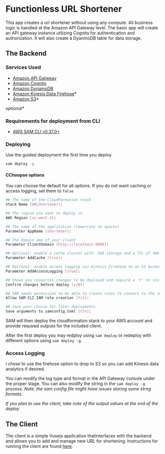<!-- Copyright 2019 Amazon.com, Inc. or its affiliates. All Rights Reserved.
SPDX-License-Identifier: MIT-0

Permission is hereby granted, free of charge, to any person obtaining a copy of this
software and associated documentation files (the "Software"), to deal in the Software
without restriction, including without limitation the rights to use, copy, modify,
merge, publish, distribute, sublicense, and/or sell copies of the Software, and to
permit persons to whom the Software is furnished to do so.

THE SOFTWARE IS PROVIDED "AS IS", WITHOUT WARRANTY OF ANY KIND, EXPRESS OR IMPLIED,
INCLUDING BUT NOT LIMITED TO THE WARRANTIES OF MERCHANTABILITY, FITNESS FOR A
PARTICULAR PURPOSE AND NONINFRINGEMENT. IN NO EVENT SHALL THE AUTHORS OR COPYRIGHT
HOLDERS BE LIABLE FOR ANY CLAIM, DAMAGES OR OTHER LIABILITY, WHETHER IN AN ACTION
OF CONTRACT, TORT OR OTHERWISE, ARISING FROM, OUT OF OR IN CONNECTION WITH THE
SOFTWARE OR THE USE OR OTHER DEALINGS IN THE SOFTWARE. -->

# Functionless URL Shortener
This app creates a url shortener without using any compute. All business logic is handled at the Amazon API Gateway level. The basic app will create an API gateway instance utilizing Cognito for authentication and authorization. It will also create a DyanmoDB table for data storage.

## The Backend

### Services Used
* [Amazon API Gatweay](https://aws.amazon.com/api-gateway/)
* [Amazon Cognito](https://aws.amazon.com/cognito/)
* [Amazon DynamoDB](https://aws.amazon.com/dynamodb/)
* [Amazon Kinesis Data Firehose](https://aws.amazon.com/kinesis/data-firehose/)*
* [Amazon S3](https://aws.amazon.com/s3/)*

*optional\**

### Requirements for deployment from CLI
* [AWS SAM CLI v0.37.0+](https://docs.aws.amazon.com/serverless-application-model/latest/developerguide/serverless-sam-cli-install.html)

### Deploying
Use the guided deployment the first time you deploy
```bash
sam deploy -g
```

#### CChoopse options
You can choose the default for all options. If you do not want caching or access logging, set them to `false`

```bash
## The name of the CloudFormation stack
Stack Name [URLShortener]:

## The region you want to deploy in
AWS Region [us-west-2]:

## The name of the application (lowercase no spaces)
Parameter AppName [shortener]: 

## The domain ame of your client
Parameter ClientDomain [http://localhost:8080]:

## Optional: enable a cache cluster with .5GB storage and a TTL of 300 seconds ( true | false )
Parameter AddCache [true]:

## Optional: enable access logging via Kinesis Firehose to an S3 bucket ( true | false )
Parameter AddAccessLogging [true]:

## Shows you resources changes to be deployed and require a 'Y' to initiate deploy
Confirm changes before deploy [y/N]: 

## SAM needs permission to be able to create roles to connect to the resources in your template
Allow SAM CLI IAM role creation [Y/n]:

## Save your choice for later deployments
Save arguments to samconfig.toml [Y/n]:
```

SAM will then deploy the cloudformation stack to your AWS account and provide required outputs for the included client.

After the first deploy you may redploy using `sam deploy` or redeploy with different options using `sam deploy -g`.

### Access Logging
I chose to use the firehose option to drop to S3 so you can add Kinesis data analytics if desired.

You can modify the log type and format in the API Gateway console under the proper stage. You can also modify the string in the `sam deploy -g` process. *Note: the sam config file might have issues storing some strng formats.*

*If you plan to use the client, take note of the output values at the end of the deploy*

## The Client
The client is a simple Vusejs application thatinterfaces with the backend and allows you to add and manage new URL for shortening. Instructions for running the client are found [here](./client/README.md).
